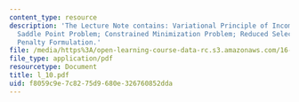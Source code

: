 ```yaml
---
content_type: resource
description: 'The Lecture Note contains: Variational Principle of Incompressible Elasticity;
  Saddle Point Problem; Constrained Minimization Problem; Reduced Selective Integration;
  Penalty Formulation.'
file: /media/https%3A/open-learning-course-data-rc.s3.amazonaws.com/16-225-computational-mechanics-of-materials-fall-2003/f8059c9e7c8275d9680e326760852dda_l_10.pdf
file_type: application/pdf
resourcetype: Document
title: l_10.pdf
uid: f8059c9e-7c82-75d9-680e-326760852dda
---
```

